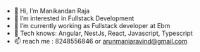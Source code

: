 - 👋 Hi, I’m Manikandan Raja
- 👀 I’m interested in Fullstack Development
- 🌱 I’m currently working as Fullstack developer at Ebm
- 💞️ Tech knows: Angular, NestJs, React, Javascript, Typescript
- 📫 reach me : 8248556846 or arunmaniaravind@gmail.com

<!---
ManikandanRaja8248/ManikandanRaja8248 is a ✨ special ✨ repository because its `README.md` (this file) appears on your GitHub profile.
You can click the Preview link to take a look at your changes.
--->
